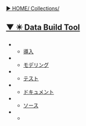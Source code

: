 [▶︎ HOME/ Collections/](https://gitpress.io/@sh16ma/collections)


## [▼ ✴️ Data Build Tool](https://gitpress.io/c/databuildtool/)
- - [導入](dbt_init.md)
- - [モデリング](dbt_modeling.md)
- - [テスト](dbt_test.md)
- - [ドキュメント](dbt_doc.md)
- - [ソース](dbt_source.md)
- - []()

